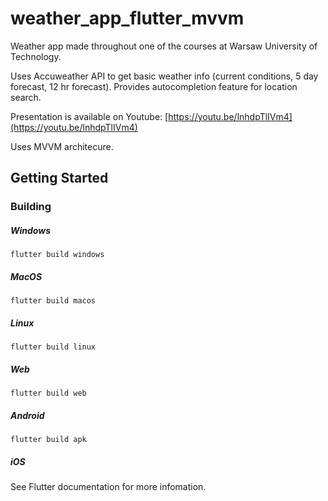 # weather_app_flutter_mvvm

Weather app made throughout one of the courses at Warsaw University of Technology.

Uses Accuweather API to get basic weather info (current conditions, 5 day forecast, 12 hr forecast). Provides autocompletion feature for location search.

Presentation is available on Youtube: [https://youtu.be/lnhdpTlIVm4](https://youtu.be/lnhdpTlIVm4)

Uses MVVM architecure.

## Getting Started

### Building
##### Windows
```shell
flutter build windows
```
##### MacOS
```shell
flutter build macos
```
##### Linux
```shell
flutter build linux
```
##### Web
```shell
flutter build web
```
##### Android
```shell
flutter build apk
```
##### iOS
See Flutter documentation for more infomation.
